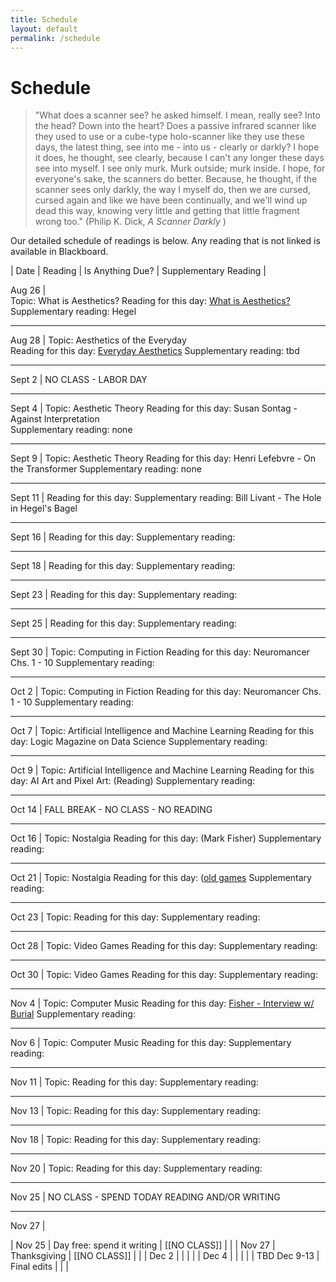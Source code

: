 ```yaml
---
title: Schedule
layout: default
permalink: /schedule
---
```


# Schedule

>"What does a scanner see? he asked himself. I mean, really see? Into the head? Down into the heart? Does a passive infrared scanner like they used to use or a cube-type holo-scanner like they use these days, the latest thing, see into me - into us - clearly or darkly? I hope it does, he thought, see clearly, because I can't any longer these days see into myself. I see only murk. Murk outside; murk inside. I hope, for everyone's sake, the scanners do better. Because, he thought, if the scanner sees only darkly, the way I myself do, then we are cursed, cursed again and like we have been continually, and we'll wind up dead this way, knowing very little and getting that little fragment wrong too." (Philip K. Dick, <i> A Scanner Darkly </i>)

Our detailed schedule of readings is below. Any reading that is not linked is available in Blackboard.


| Date     | Reading     | Is Anything Due?     |   Supplementary Reading |


Aug 26   |   
Topic: What is Aesthetics?
Reading for this day: [What is Aesthetics?](https://en.wikipedia.org/wiki/Aesthetics) 
Supplementary reading: Hegel

____________________________________


Aug 28   |
Topic: Aesthetics of the Everyday        
Reading for this day: [Everyday Aesthetics](https://en.wikipedia.org/wiki/Everyday_Aesthetics)
Supplementary reading: tbd

____________________________________

Sept 2 |
NO CLASS - LABOR DAY

____________________________________

Sept 4    | 
Topic: Aesthetic Theory
Reading for this day: Susan Sontag - Against Interpretation  
Supplementary reading: none  

____________________________________


Sept 9 | 
Topic: Aesthetic Theory
Reading for this day: Henri Lefebvre - On the Transformer
Supplementary reading: none  

____________________________________

Sept 11 |
Reading for this day:
Supplementary reading:  Bill Livant - The Hole in Hegel's Bagel

____________________________________

Sept 16 |
Reading for this day:
Supplementary reading:  

____________________________________

Sept 18 |
Reading for this day:
Supplementary reading:  

____________________________________

Sept 23 |
Reading for this day:
Supplementary reading:  

____________________________________

Sept 25 |
Reading for this day:
Supplementary reading:  

____________________________________

Sept 30 | 
Topic: Computing in Fiction
Reading for this day: Neuromancer Chs. 1 - 10
Supplementary reading: 

____________________________________

Oct 2 |
Topic: Computing in Fiction
Reading for this day: Neuromancer Chs. 1 - 10
Supplementary reading:  

____________________________________

Oct 7 |
Topic: Artificial Intelligence and Machine Learning
Reading for this day: Logic Magazine on Data Science
Supplementary reading:  

____________________________________

Oct 9 |
Topic: Artificial Intelligence and Machine Learning
Reading for this day: AI Art and Pixel Art: (Reading)
Supplementary reading:  

____________________________________


Oct 14 |
FALL BREAK - NO CLASS - NO READING

____________________________________

Oct 16 |
Topic: Nostalgia
Reading for this day:  (Mark Fisher) 
Supplementary reading:  

____________________________________

Oct 21 |
Topic: Nostalgia 
Reading for this day: ([old games](https://archive.org/details/msdos_Neuromancer_1988)
Supplementary reading:  

____________________________________

Oct 23 |
Topic:
Reading for this day: 
Supplementary reading:  

____________________________________

Oct 28 |
Topic: Video Games
Reading for this day: 
Supplementary reading:  

____________________________________

Oct 30 |
Topic: Video Games
Reading for this day: 
Supplementary reading:  

____________________________________

Nov 4 |
Topic: Computer Music
Reading for this day:  [Fisher - Interview w/ Burial](https://www.thewire.co.uk/in-writing/interviews/burial_unedited-transcript) 
Supplementary reading:  

____________________________________

Nov 6 |
Topic: Computer Music
Reading for this day: 
Supplementary reading:  

____________________________________

Nov 11 |
Topic: 
Reading for this day: 
Supplementary reading:  

____________________________________

Nov 13 |
Topic: 
Reading for this day: 
Supplementary reading:  

____________________________________

Nov 18 |
Topic: 
Reading for this day: 
Supplementary reading:  

____________________________________

Nov 20 |
Topic: 
Reading for this day: 
Supplementary reading:  

____________________________________

Nov 25 |
NO CLASS - SPEND TODAY READING AND/OR WRITING

____________________________________

Nov 27 | 


|   Nov 25   |    Day free: spend it writing   |         [[NO CLASS]]          |                       |
|   Nov 27   |    Thanksgiving     |         [[NO CLASS]]          |                       |
|   Dec 2   |         |                  |                       |
|   Dec 4   |         |                  |                       |
|   TBD Dec 9-13   |  Final edits   |                  |                       |
<!-- Blade runner when?-->

<!--- Units:

Aesthetic theory: 
    What is Aesthetics? 
    Aesthetics of the Everyday https://plato.stanford.edu/entries/aesthetics-of-everyday/#EveAesEveAes ; https://en.wikipedia.org/wiki/Everyday_Aesthetics
    Lefebvre - section on the transformer
    Sontag, “Against Interpretation” (

Aesthetics and ideology: 
    Zizek - section on antisemitism
    


High tech in high sci fi literature - Dick, Gibson - Scanner Darkly & Neuromancer
https://archive.org/details/msdos_Neuromancer_1988
Ridley Scott - Blade Runner (1982, Director's Cut)
https://www.youtube.com/watch?v=WFv1OcrISK8

Nostalgia: Nostalgia for old games - "demakes" etc, old FPS games


Machine Learning and AI: Logic Magazine on 'Data Science' 

Event??

Science of religion and religion of science?
Record?
Late in semester?

Natalie Bayer It's a Wonderful World? Utopia, Dystopia, and Western Political Dreams
Timothy Knepper Religions of Des Moines
Andrei Migunov Aesthetics of Computing
Dystopia, Religion, Tech

Viewing: Blade Runner (Existentialism, Dystopia, Computing)




>

<!-- Assignments - 

1. a trip to library, talk to librarians 
2. sequenced writing assignments, related to each other
    a. give opportunity to improve on past work
    b. in a way that allows them to deal with more complex thinking 

3. incorporate weekly low-stakes assignments into later large high-stakes assignments

studies on whether students read written feedback???
techniques to get students to read the feedback: iterative homework, credit for incorporating feedback

writing center - for all students - can come in with prompt or with existing writing, any stage. tutors work with writing at any stage, from any discipline. keeps records of attendance. Tutors trained in working with ESL students. 

students need to schedule appointments ahead of time, the appointments fill up. Use class time: get out your computer and schedule your appointment now, in class. 

Starfish used for scheduling. 

-- looking for scientific writing tutors (Evan?? Nicholas??)
    
    
    
    
    -->

<!-- Academic Calendar for 2024-2025
Approved by Faculty Senate in February 2021
Presented to Faculty Senate for Confirmation in January 2023
Spring Break approved by Faculty Senate in December 2023


Fall Term
Classes Begin Aug 26 (Mon)
Labor Day (no classes) Sept 2 (Mon)
Fall Break Oc 14-15 (Mon & Tue)
Midpoint Oct 16 (Wed)
Thanksgiving (no classes) Nov 27-Dec 1 (Wed-Sun)
Day Free for Study Dec 6 (Fri)
Final Evaluation Period Dec 9-13 (Mon-Fri)
Term Ends Dec 13 (Fri)
Class Day count (at least 68) 68 - Excluding Final Eval Period & Day Free for Study
Winter Break (# of weekdays) 15 days -->